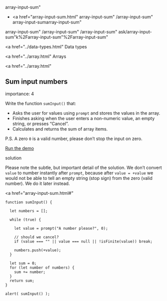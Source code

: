array-input-sum"

- <a href="array-input-sum.html"
  array-input-sum"
  /array-input-sum"
  array-input-sumarray-input-sum"

<!-- -->

array-input-sum"
/array-input-sum"
/array-input-sum"
ask/array-input-sum"k%2Farray-input-sum"%2Farray-input-sum" </a>

<a href="../data-types.html" Data types</span></a>

<a href="../array.html" Arrays</span></a>

<a href="../array.html"

## Sum input numbers

<span class="task__importance" title="How important is the task, from 1 to 5">importance: 4</span>

Write the function `sumInput()` that:

- Asks the user for values using `prompt` and stores the values in the array.
- Finishes asking when the user enters a non-numeric value, an empty string, or presses “Cancel”.
- Calculates and returns the sum of array items.

P.S. A zero `0` is a valid number, please don’t stop the input on zero.

[Run the demo](array-input-sum.html#)

solution

Please note the subtle, but important detail of the solution. We don’t convert `value` to number instantly after `prompt`, because after `value = +value` we would not be able to tell an empty string (stop sign) from the zero (valid number). We do it later instead.

<a href="array-input-sum.html#"
<a href="array-input-sum.html#" class="toolbar__button toolbar__button_edit" title="open in sandbox"></a>

    function sumInput() {

      let numbers = [];

      while (true) {

        let value = prompt("A number please?", 0);

        // should we cancel?
        if (value === "" || value === null || !isFinite(value)) break;

        numbers.push(+value);
      }

      let sum = 0;
      for (let number of numbers) {
        sum += number;
      }
      return sum;
    }

    alert( sumInput() );
